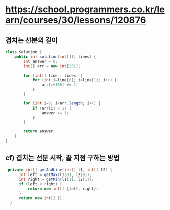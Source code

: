 # https://school.programmers.co.kr/learn/courses/30/lessons/120876

## 겹치는 선분의 길이
```java
class Solution {
    public int solution(int[][] lines) {
        int answer = 0;
        int[] arr = new int[201];

        for (int[] line : lines) {
            for (int i=line[0]; i<line[1]; i++) {
                arr[i+100] += 1;
            }
        }

        for (int i=0; i<arr.length; i++) {
            if (arr[i] > 1) {
                answer += 1; 
            }
        }

        return answer;
    }
}
```

## cf) 겹치는 선분 시작, 끝 지점 구하는 방법
```java
 private int[] getAndLine(int[] l1, int[] l2) {
      int left = getMax(l1[0], l2[0]);
      int right = getMin(l1[1], l2[1]); 
      if (left < right) {
          return new int[] {left, right};
      } 
      return new int[] {};
  }
```
